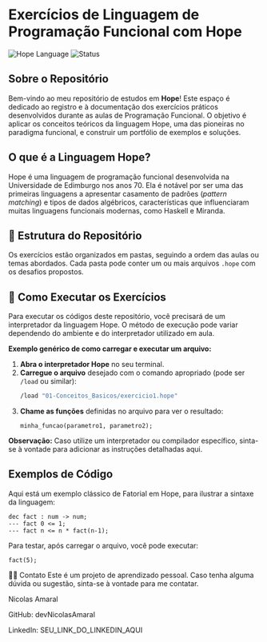 # Exercícios de Linguagem de Programação Funcional com Hope

![Hope Language](https://img.shields.io/badge/Language-Hope-blue.svg)
![Status](https://img.shields.io/badge/status-em%20andamento-yellow.svg)

## Sobre o Repositório

Bem-vindo ao meu repositório de estudos em **Hope**! Este espaço é dedicado ao registro e à documentação dos exercícios práticos desenvolvidos durante as aulas de Programação Funcional. O objetivo é aplicar os conceitos teóricos da linguagem Hope, uma das pioneiras no paradigma funcional, e construir um portfólio de exemplos e soluções.

## O que é a Linguagem Hope?

Hope é uma linguagem de programação funcional desenvolvida na Universidade de Edimburgo nos anos 70. Ela é notável por ser uma das primeiras linguagens a apresentar casamento de padrões (*pattern matching*) e tipos de dados algébricos, características que influenciaram muitas linguagens funcionais modernas, como Haskell e Miranda.

## 📂 Estrutura do Repositório

Os exercícios estão organizados em pastas, seguindo a ordem das aulas ou temas abordados. Cada pasta pode conter um ou mais arquivos `.hope` com os desafios propostos.

## 🚀 Como Executar os Exercícios

Para executar os códigos deste repositório, você precisará de um interpretador da linguagem Hope. O método de execução pode variar dependendo do ambiente e do interpretador utilizado em aula.

**Exemplo genérico de como carregar e executar um arquivo:**

1.  **Abra o interpretador Hope** no seu terminal.
2.  **Carregue o arquivo** desejado com o comando apropriado (pode ser `/load` ou similar):
    ```bash
    /load "01-Conceitos_Basicos/exercicio1.hope"
    ```
3.  **Chame as funções** definidas no arquivo para ver o resultado:
    ```hope
    minha_funcao(parametro1, parametro2);
    ```

**Observação:** Caso utilize um interpretador ou compilador específico, sinta-se à vontade para adicionar as instruções detalhadas aqui.

## Exemplos de Código

Aqui está um exemplo clássico de Fatorial em Hope, para ilustrar a sintaxe da linguagem:

```hope
dec fact : num -> num;
--- fact 0 <= 1;
--- fact n <= n * fact(n-1);
```
Para testar, após carregar o arquivo, você pode executar:

```Snippet de código
fact(5);
```
👨‍💻 Contato
Este é um projeto de aprendizado pessoal. Caso tenha alguma dúvida ou sugestão, sinta-se à vontade para me contatar.

Nicolas Amaral

GitHub: devNicolasAmaral

LinkedIn: SEU_LINK_DO_LINKEDIN_AQUI
